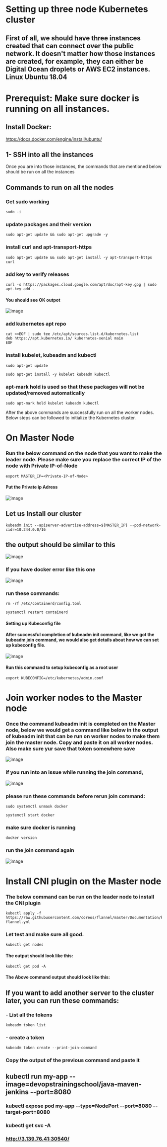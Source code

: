 # Setting up three node Kubernetes cluster
## First of all, we should have three instances created that can connect over the public network. It doesn't matter how those instances are created, for example, they can either be Digital Ocean droplets or AWS EC2 instances. Linux Ubuntu 18.04
# Prerequist: Make sure docker is running on all instances.
## Install Docker: 
https://docs.docker.com/engine/install/ubuntu/
## 1- SSH into all the instances
Once you are into those instances, the commands that are mentioned below should be run on all the instances

## Commands to run on all the nodes
### Get sudo working
```
sudo -i
```
### update packages and their version
```
sudo apt-get update && sudo apt-get upgrade -y
```

### install curl and apt-transport-https
```
sudo apt-get update && sudo apt-get install -y apt-transport-https curl
```

### add key to verify releases

```
curl -s https://packages.cloud.google.com/apt/doc/apt-key.gpg | sudo apt-key add -
```
#### You should see OK outpot
![image](https://user-images.githubusercontent.com/107158398/221389312-d536b41a-7167-49d1-8262-393ee8697c81.png)

### add kubernetes apt repo
```
cat <<EOF | sudo tee /etc/apt/sources.list.d/kubernetes.list
deb https://apt.kubernetes.io/ kubernetes-xenial main
EOF
```

### install kubelet, kubeadm and kubectl
```
sudo apt-get update
```
```
sudo apt-get install -y kubelet kubeadm kubectl
```

### apt-mark hold is used so that these packages will not be updated/removed automatically
```
sudo apt-mark hold kubelet kubeadm kubectl
```
After the above commands are successfully run on all the worker nodes. Below steps can be followed to initialize the Kubernetes cluster.

# On Master Node
### Run the below command on the node that you want to make the leader node. Please make sure you replace the correct IP of the node with Private IP-of-Node
```
export MASTER_IP=<Private-IP-of-Node>
```
#### Put the Private ip Adress
![image](https://user-images.githubusercontent.com/107158398/180680492-c353019b-d75a-4518-9e64-9914e3471563.png)

## Let us Install our cluster
```
kubeadm init --apiserver-advertise-address=${MASTER_IP} --pod-network-cidr=10.244.0.0/16
```
## the output should be similar to this
![image](https://user-images.githubusercontent.com/107158398/180681465-c0013222-a2e0-4594-b8ff-78243b22d7a2.png)
### If you have docker error like this one
![image](https://user-images.githubusercontent.com/107158398/180901753-dca22550-2a72-4223-87ff-8f97fafa08c3.png)
### run these commands:
```
rm -rf /etc/containerd/config.toml
```
```
systemctl restart containerd
```

#### Setting up Kubeconfig file
#### After successful completion of kubeadm init command, like we got the kubeadm join command, we would also get details about how we can set up kubeconfig file.
![image](https://user-images.githubusercontent.com/107158398/180835327-eb520b39-4df1-4754-92b6-53f3790694c7.png)
#### Run this command to setup kubeconfig as a root user
```
export KUBECONFIG=/etc/kubernetes/admin.conf
 ```
# Join worker nodes to the Master node
### Once the command kubeadm init is completed on the Master node, below we would get a command like below in the output of kubeadm init that can be run on worker nodes to make them join the master node. Copy and paste it on all worker nodes. Also make sure yur save that token somewhere save

![image](https://user-images.githubusercontent.com/107158398/180681523-06a01af8-0ad9-43bf-93b9-89f4bf2c6291.png)
### if you run into an issue while running the join command,
![image](https://user-images.githubusercontent.com/107158398/180902268-71bf3b06-c5aa-494b-a558-1dc9a8fa5306.png)

### please run these commands before rerun join command:
```
sudo systemctl unmask docker
```
```
systemctl start docker
```
### make sure docker is running 
```
docker version
```
### run the join command again
![image](https://user-images.githubusercontent.com/107158398/180681523-06a01af8-0ad9-43bf-93b9-89f4bf2c6291.png)



# Install CNI plugin on the Master node
### The below command can be run on the leader node to install the CNI plugin
```
kubectl apply -f https://raw.githubusercontent.com/coreos/flannel/master/Documentation/kube-flannel.yml
```
### Let test and make sure all good.
```
kubectl get nodes
```
#### The output should look like this:

```
kubectl get pod -A
```
#### The Above command output should look like this:




## If you want to add another server to the cluster later, you can run these commands:
### - List all the tokens
```
kubeadm token list
```
### - create a token
```
kubeadm token create --print-join-command
```
### Copy the output of the previous command and paste it



## kubectl run my-app --image=devopstrainingschool/java-maven-jenkins --port=8080
### kubectl expose pod my-app --type=NodePort --port=8080 --target-port=8080
### kubectl get svc -A
### http://3.139.76.41:30540/



